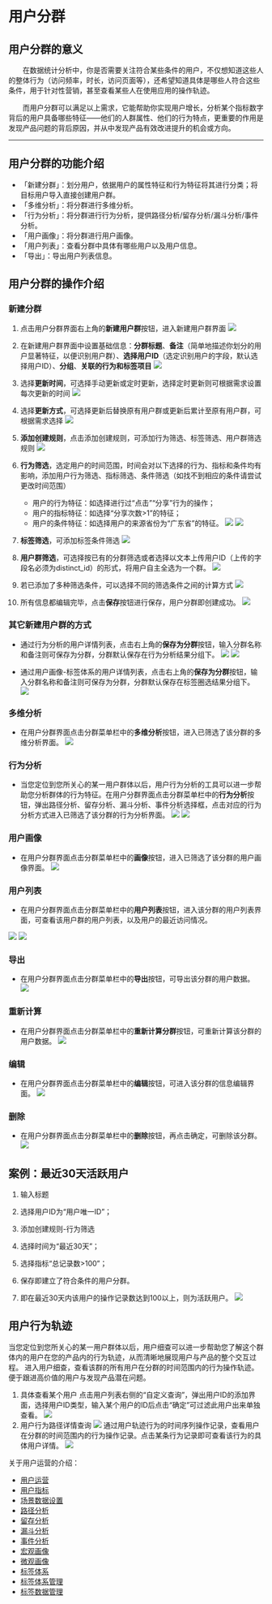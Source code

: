 # 用户分群
## 用户分群的意义
&emsp;&emsp;在数据统计分析中，你是否需要关注符合某些条件的用户，不仅想知道这些人的整体行为（访问频率，时长，访问页面等），还希望知道具体是哪些人符合这些条件，用于针对性营销，甚至查看某些人在使用应用的操作轨迹。

&emsp;&emsp;而用户分群可以满足以上需求，它能帮助你实现用户增长，分析某个指标数字背后的用户具备哪些特征——他们的人群属性、他们的行为特点，更重要的作用是发现产品问题的背后原因，并从中发现产品有效改进提升的机会或方向。

***


## 用户分群的功能介绍
* 「新建分群」：划分用户，依据用户的属性特征和行为特征将其进行分类；将目标用户导入直接创建用户群。
* 「多维分析」：将分群进行多维分析。
* 「行为分析」：将分群进行行为分析，提供路径分析/留存分析/漏斗分析/事件分析。
* 「用户画像」：将分群进行用户画像。
* 「用户列表」：查看分群中具体有哪些用户以及用户信息。
* 「导出」：导出用户列表信息。

## 用户分群的操作介绍
### 新建分群

1. 点击用户分群界面右上角的**新建用户群**按钮，进入新建用户群界面
  ![](/assets/usergroup/wpsCE03.tmp.jpg) 

2. 在新建用户群界面中设置基础信息：**分群标题**、**备注**（简单地描述你划分的用户显著特征，以便识别用户群）、**选择用户ID**（选定识别用户的字段，默认选择用户ID）、**分组**、**关联的行为和标签项目**
  ![](/assets/usergroup/wpsCE04.tmp.jpg) 

3. 选择**更新时间**，可选择手动更新或定时更新，选择定时更新则可根据需求设置每次更新的时间
  ![](/assets/usergroup/wpsCE05.tmp.jpg) 

4. 选择**更新方式**，可选择更新后替换原有用户群或更新后累计至原有用户群，可根据需求选择
   ![](/assets/usergroup/wpsCE16.tmp.jpg) 

5. **添加创建规则**，点击添加创建规则，可添加行为筛选、标签筛选、用户群筛选规则
   ![](/assets/usergroup/wpsCE17.tmp.jpg) 

6. **行为筛选**，选定用户的时间范围，时间会对以下选择的行为、指标和条件均有影响，添加用户行为筛选、指标筛选、条件筛选（如找不到相应的条件请尝试更改时间范围）

   + 用户的行为特征：如选择进行过“点击”“分享”行为的操作；
   + 用户的指标特征：如选择“分享次数>1”的特征；
   + 用户的条件特征：如选择用户的来源省份为“广东省”的特征。
     ![](/assets/usergroup/wpsCE18.tmp.jpg)
     ![](/assets/usergroup/wpsCE19.tmp.jpg) 

7. **标签筛选**，可添加标签条件筛选
   ![](/assets/usergroup/wpsCE1A.tmp.jpg) 

8. **用户群筛选**，可选择按已有的分群筛选或者选择以文本上传用户ID（上传的字段名必须为distinct_id）的形式，将用户自主全选为一个群。
   ![](/assets/usergroup/wpsCE1B.tmp.jpg) 

9. 若已添加了多种筛选条件，可以选择不同的筛选条件之间的计算方式
   ![](/assets/usergroup/wpsCE1C.tmp.jpg) 

10. 所有信息都编辑完毕，点击**保存**按钮进行保存，用户分群即创建成功。
    ![](/assets/usergroup/wpsCE1D.tmp.jpg) 

### 其它新建用户群的方式

+ 通过行为分析的用户详情列表，点击右上角的**保存为分群**按钮，输入分群名称和备注则可保存为分群，分群默认保存在行为分析结果分组下。
 ![](/assets/usergroup/wpsCE1E.tmp.jpg) 
 ![](/assets/usergroup/wpsCE1F.tmp.jpg) 

 

+ 通过用户画像-标签体系的用户详情列表，点击右上角的**保存为分群**按钮，输入分群名称和备注则可保存为分群，分群默认保存在标签圈选结果分组下。
 ![](/assets/usergroup/wpsCE20.tmp.jpg) 

### 多维分析

+ 在用户分群界面点击分群菜单栏中的**多维分析**按钮，进入已筛选了该分群的多维分析界面。
 ![](/assets/usergroup/wpsCE21.tmp.jpg) 

### 行为分析

+ 当您定位到您所关心的某一用户群体以后，用户行为分析的工具可以进一步帮助您分析群体的行为特征。在用户分群界面点击分群菜单栏中的**行为分析**按钮，弹出路径分析、留存分析、漏斗分析、事件分析选择框，点击对应的行为分析方式进入已筛选了该分群的行为分析界面。
 ![](/assets/usergroup/wpsCE22.tmp.jpg) 
 ![](/assets/usergroup/wpsCE23.tmp.jpg) 

### 用户画像

+ 在用户分群界面点击分群菜单栏中的**画像**按钮，进入已筛选了该分群的用户画像界面。
 ![](/assets/usergroup/wpsCE33.tmp.jpg) 

 

### 用户列表

+ 在用户分群界面点击分群菜单栏中的**用户列表**按钮，进入该分群的用户列表界面，可查看该用户群的用户列表，以及用户的最近访问情况。

![](/assets/usergroup/wpsCE34.tmp.jpg)
![](/assets/usergroup/wpsCE35.tmp.jpg) 

### 导出

+ 在用户分群界面点击分群菜单栏中的**导出**按钮，可导出该分群的用户数据。
 ![](/assets/usergroup/wpsCE36.tmp.jpg) 

### 重新计算

+ 在用户分群界面点击分群菜单栏中的**重新计算分群**按钮，可重新计算该分群的用户数据。
 ![](/assets/usergroup/wpsCE37.tmp.jpg) 

### 编辑

+ 在用户分群界面点击分群菜单栏中的**编辑**按钮，可进入该分群的信息编辑界面。
 ![](/assets/usergroup/wpsCE38.tmp.jpg) 

### 删除

+ 在用户分群界面点击分群菜单栏中的**删除**按钮，再点击确定，可删除该分群。
 ![](/assets/usergroup/wpsCE39.tmp.jpg) 

## 案例：最近30天活跃用户

1. 输入标题

2. 选择用户ID为“用户唯一ID”；

3. 添加创建规则-行为筛选

4. 选择时间为“最近30天”；

5. 选择指标“总记录数>100”；

6. 保存即建立了符合条件的用户分群。

7. 即在最近30天内该用户的操作记录数达到100以上，则为活跃用户。 
 ![](/assets/usergroup/wpsCE3A.tmp.gif) 

## 用户行为轨迹 <div id="behavior-trace"></div>
当您定位到您所关心的某一用户群体以后，用户细查可以进一步帮助您了解这个群体内的用户在您的产品内的行为轨迹，从而清晰地展现用户与产品的整个交互过程。
进入用户细查，查看该群的所有用户在分群的时间范围内的行为操作轨迹。便于跟进高价值的用户与发现产品潜在问题。
1.	具体查看某个用户
点击用户列表右侧的“自定义查询”，弹出用户ID的添加界面，选择用户ID类型，输入某个用户的ID后点击“确定”可过滤此用户出来单独查看。
![](/assets/user/user-3.gif)
2.	用户行为路径详情查询
![](/assets/user/user-4.png)
通过用户轨迹行为的时间序列操作记录，查看用户在分群的时间范围内的行为操作记录。点击某条行为记录即可查看该行为的具体用户详情。
![](/assets/user/user-6.gif)


关于用户运营的介绍：
  * [用户运营](user-operation.md)
  * [用户指标](user-quota.md)
  * [场景数据设置](user-operation.md#scene-setting)
  * [路径分析](path-analytics.md)
  * [留存分析](retation-analytics.md)
  * [漏斗分析](funnel-analytics.md)
  * [事件分析](event-analytics.md)
  * [宏观画像](macro-portrait.md)
  * [微观画像](micro-portrait.md)
  * [标签体系](tag-system.md)      
  * [标签体系管理](tag-system-manager.md)  
  * [标签数据管理](tag-data-manager.md)  